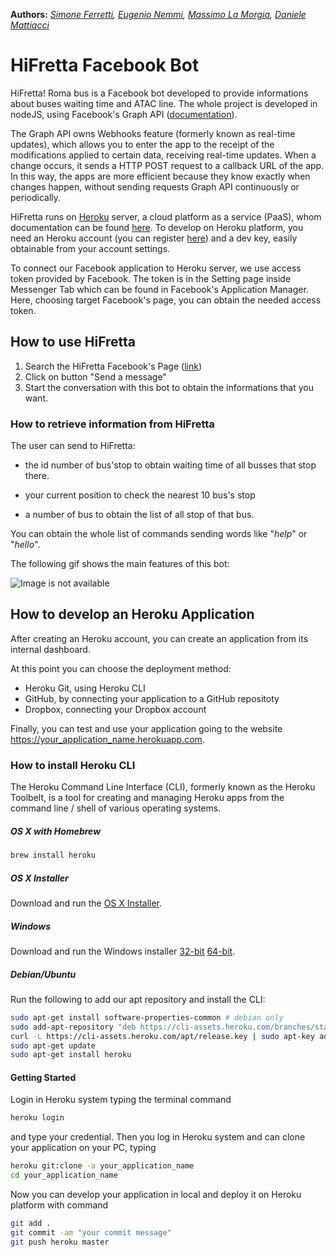 **Authors:** *[Simone Ferretti](https://github.com/shikan91), [Eugenio Nemmi](https://github.com/EugenioNemmi), [Massimo La Morgia](https://github.com/Ansijax), [Daniele Mattiacci](https://github.com/danielemattiacci)*


# HiFretta Facebook Bot

HiFretta! Roma bus is a Facebook bot developed to provide informations about buses waiting time and ATAC line.
The whole project is developed in nodeJS, using Facebook's Graph API ([documentation](https://developers.facebook.com/docs/graph-api/webhooks/)).

The Graph API owns Webhooks feature (formerly known as real-time updates), which allows you to enter the app to the receipt of the modifications applied to certain data, receiving real-time updates. When a change occurs, it sends a HTTP POST request to a callback URL of the app. In this way, the apps are more efficient because they know exactly when changes happen, without sending requests Graph API continuously or periodically.

HiFretta runs on [Heroku](https://www.heroku.com/what) server, a cloud platform as a service (PaaS), whom documentation can be found [here](https://devcenter.heroku.com).
To develop on Heroku platform, you need an Heroku account (you can register [here](https://signup.heroku.com/login?redirect-url=https%3A%2F%2Fid.heroku.com%2Foauth%2Fauthorize%3Fclient_id%3Da6a60ed2-c057-4b3e-82ca-fe9405381b2c%26response_type%3Dcode%26scope%3Dglobal%252Cplatform%26state%3DFe26.2**bf6e15aa67f7c73a922f8a1389ae5e5416ec1358426ebe3e60dc827fb95d8d14*8-Z4Wjl9Hix-KXsk7FIeFQ*Kb13RbsvQP9bFQheA_usZufC_W5Uhh8oD2Cs6Ox4gwraNOrDSFBclPMhNbzm1R96yB0r_fHxblzQOR0ZpX2cdA*1487363812289*3346b618f24186f14f39182c1dd587e810bb978907670bc179893ff78541dee2*dIT5GZpTEP3SGjxYCc5JQW_lGb3X1USl7h02GdacotQ)) and a dev key, easily obtainable from your account settings.

To connect our Facebook application to Heroku server, we use access token provided by Facebook. The token is in the Setting page inside Messenger Tab which can be found in Facebook's Application Manager. Here, choosing target Facebook's page, you can obtain the needed access token.



## How to use HiFretta

1. Search the HiFretta Facebook's Page ([link](https://www.facebook.com/HiFrettaBot/?fref=ts))
1. Click on button "Send a message"
1. Start the conversation with this bot to obtain the informations that you want.


### How to retrieve information from HiFretta

The user can send to HiFretta:

* the id number of bus'stop to obtain waiting time of all busses that stop there.

* your current position to check the nearest 10 bus's stop

* a number of bus to obtain the list of all stop of that bus.




You can obtain the whole list of commands sending words like "*help*" or "*hello*".

The following gif shows the main features of this bot:

![Image is not available](https://dl2.pushbulletusercontent.com/0LRTXEYVAndRoMyLrljGH6yqhpc6OjHx/ezgif.com-resize-2.gif)

## How to develop an Heroku Application

After creating an Heroku account, you can create an application from its internal dashboard.

At this point you can choose the deployment method:

* Heroku Git, using Heroku CLI
* GitHub, by connecting your application to a GitHub repositoty
* Dropbox, connecting your Dropbox account


Finally, you can test and use your application going to the website https://your_application_name.herokuapp.com.


### How to install Heroku CLI


The Heroku Command Line Interface (CLI), formerly known as the Heroku Toolbelt, is a tool for creating and managing Heroku apps from the command line / shell of various operating systems.

##### OS X with Homebrew

```bash
brew install heroku
```

##### OS X Installer

Download and run the [OS X Installer](https://cli-assets.heroku.com/branches/stable/heroku-osx.pkg).

##### Windows

Download and run the Windows installer [32-bit](https://cli-assets.heroku.com/branches/stable/heroku-windows-386.exe) [64-bit](https://cli-assets.heroku.com/branches/stable/heroku-windows-amd64.exe).


##### Debian/Ubuntu

Run the following to add our apt repository and install the CLI:

```bash
sudo apt-get install software-properties-common # debian only
sudo add-apt-repository "deb https://cli-assets.heroku.com/branches/stable/apt ./"
curl -L https://cli-assets.heroku.com/apt/release.key | sudo apt-key add -
sudo apt-get update
sudo apt-get install heroku
```

#### Getting Started

Login in Heroku system typing the terminal command
```bash
heroku login
```
and type your credential.
Then you log in Heroku system and can clone your application on your PC, typing
```bash
heroku git:clone -a your_application_name
cd your_application_name
```
Now you can develop your application in local and deploy it on Heroku platform with command
```bash
git add .
git commit -am "your commit message"
git push heroku master
```
